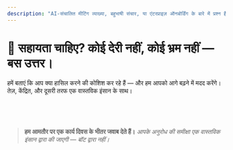 ```yaml
---
description: "AI-संचालित मीटिंग व्याख्या, बहुभाषी संचार, या एंटरप्राइज़ ऑनबोर्डिंग के बारे में प्रश्न हैं? हम यहाँ मदद के लिए हैं — तेज़, मानवीय, और बिना किसी भ्रम के।"
---
```


# 💬 सहायता चाहिए? कोई देरी नहीं, कोई भ्रम नहीं — बस उत्तर।

हमें बताएं कि आप क्या हासिल करने की कोशिश कर रहे हैं — और हम आपको आगे बढ़ने में मदद करेंगे।  
तेज़, केंद्रित, और दूसरी तरफ एक वास्तविक इंसान के साथ।

<br>

<ContactForm   
  formStyle="margin: 1rem auto;"  
  categoryLabel="आज आपको InterMind पर क्या लाया है? *"  
  categoryPlaceholderText="अपना मुख्य कारण चुनें…"  
  messageLabel="हमें और बताएं *"  
  messagePlaceholderText="कुछ भी जो आप साझा करना चाहते हैं — लक्ष्य, संदर्भ, या तकनीकी विवरण।"  
  buttonText="अभी विशेषज्ञ सहायता प्राप्त करें"  
  :services="[
    'मुझे शुरुआत करने में मदद चाहिए',
    'मैं एक डेमो शेड्यूल करना चाहता हूं',
    'मेरे पास तकनीकी समस्या या बग है',
    'मुझे मीटिंग एकीकरण में मदद चाहिए',
    'मेरे पास अनुवाद गुणवत्ता के बारे में प्रश्न हैं',
    'मुझे टीम ऑनबोर्डिंग में सहायता चाहिए',
    'मेरे पास बिलिंग या सब्सक्रिप्शन प्रश्न हैं',
    'मैं एंटरप्राइज़ सुविधाओं का पता लगाना चाहता हूं',
    'मैं बिना प्रतिबंधों के Mind API एप्लिकेशन ID और टोकन प्राप्त करना चाहता हूं',
    'सामान्य प्रश्न या फीडबैक'
  ]" />

<br>

> **हम आमतौर पर एक कार्य दिवस के भीतर जवाब देते हैं।**
> _आपके अनुरोध की समीक्षा एक वास्तविक इंसान द्वारा की जाएगी — बॉट द्वारा नहीं।_